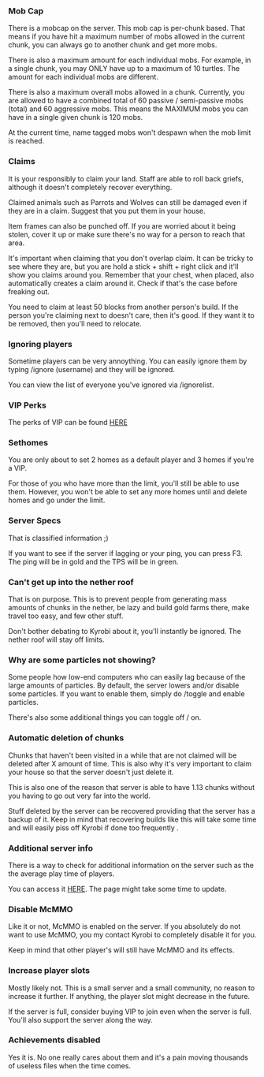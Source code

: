 ### Mob Cap

There is a mobcap on the server. This mob cap is per-chunk based. That means if you have hit a maximum number of mobs allowed in the current chunk, you can always go to another chunk and get more mobs.

There is also a maximum amount for each individual mobs. For example, in a single chunk, you may ONLY have up to a maximum of 10 turtles. The amount for each individual mobs are different.

There is also a maximum overall mobs allowed in a chunk. Currently, you are allowed to have a combined total of 60 passive / semi-passive mobs (total) and 60 aggressive mobs. This means the MAXIMUM mobs you can have in a single given chunk is 120 mobs.

At the current time, name tagged mobs won't despawn when the mob limit is reached. 



### Claims

It is your responsibly to claim your land. Staff are able to roll back griefs, although it doesn't completely recover everything. 

Claimed animals such as Parrots and Wolves can still be damaged even if they are in a claim. Suggest that you put them in your house.

Item frames can also be punched off. If you are worried about it being stolen, cover it up or make sure there's no way for a person to reach that area. 

It's important when claiming that you don't overlap claim. It can be tricky to see where they are, but you are hold a stick + shift + right click and it'll show you claims around you. Remember that your chest, when placed, also automatically creates a claim around it. Check if that's the case before freaking out.

You need to claim at least 50 blocks from another person's build. If the person you're claiming next to doesn't care, then it's good. If they want it to be removed, then you'll need to relocate.



### Ignoring players

Sometime players can be very annoything. You can easily ignore them by typing /ignore (username) and they will be ignored. 

You can view the list of  everyone you've ignored via /ignorelist.



### VIP Perks

The perks of VIP can be found [HERE](https://cynagen.craftingstore.net/category/22212)


### Sethomes

You are only about to set 2 homes as a default player and 3 homes if you're a VIP.

For those of you who have more than the limit, you'll still be able to use them. However, you won't be able to set any more homes until and delete homes and go under the limit.



### Server Specs

That is classified information ;)

If you want to see if the server if lagging or your ping, you can press F3. The ping will be in gold and the TPS will be in green.



### Can't get up into the nether roof

That is on purpose. This is to prevent people from generating mass amounts of chunks in the nether, be lazy and build gold farms there, make travel too easy, and few other stuff.

Don't bother debating to Kyrobi about it, you'll instantly be ignored. The nether roof will stay off limits.



### Why are some particles not showing?

Some people how low-end computers who can easily lag because of the large amounts of particles. By default, the server lowers and/or disable some particles. If you want to enable them, simply do /toggle and enable particles.

There's also some additional things you can toggle off / on.



### Automatic deletion of chunks

Chunks that haven't been visited in a while that are not claimed will be deleted after X amount of time. This is also why it's very important to claim your house so that the server doesn't just delete it.

This is also one of the reason that server is able to have 1.13 chunks without you having to go out very far into the world.

Stuff deleted by the server can be recovered providing that the server has a backup of it. Keep in mind that recovering builds like this will take some time and will easily piss off Kyrobi if done too frequently .



### Additional server info

There is a way to check for additional information on the server such as the the average play time of players. 

You can access it [HERE](http://cynagen.xyz:8144/server). The page might take some time to update. 


### Disable McMMO

Like it or not, McMMO is enabled on the server. If you absolutely do not want to use McMMO, you my contact Kyrobi to completely disable it for you. 

Keep in mind that other player's will still have McMMO and its effects.



### Increase player slots

Mostly likely not. This is a small server and a small community, no reason to increase it further. If anything, the player slot might decrease in the future. 

If the server is full, consider buying VIP to join even when the server is full. You'll also support the server along the way.


### Achievements disabled

Yes it is. No one really cares about them and it's a pain moving thousands of useless files when the time comes.


